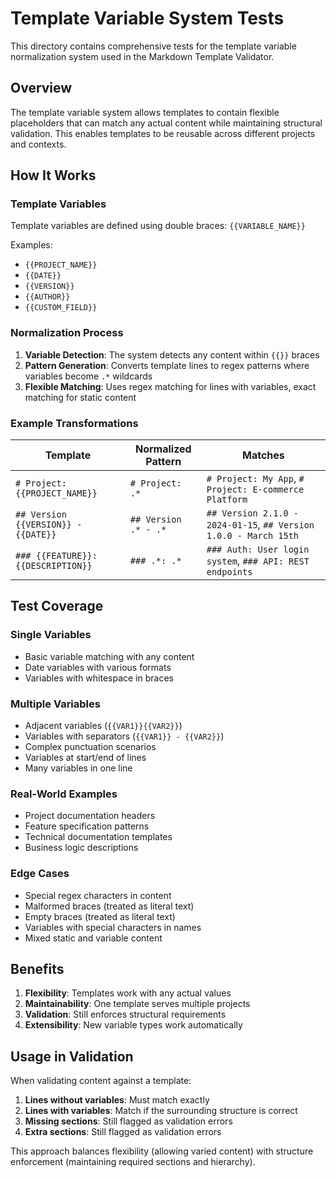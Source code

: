 # Template Variable System Tests

This directory contains comprehensive tests for the template variable normalization system used in the Markdown Template Validator.

## Overview

The template variable system allows templates to contain flexible placeholders that can match any actual content while maintaining structural validation. This enables templates to be reusable across different projects and contexts.

## How It Works

### Template Variables
Template variables are defined using double braces: `{{VARIABLE_NAME}}`

Examples:
- `{{PROJECT_NAME}}`
- `{{DATE}}`
- `{{VERSION}}`
- `{{AUTHOR}}`
- `{{CUSTOM_FIELD}}`

### Normalization Process

1. **Variable Detection**: The system detects any content within `{{}}` braces
2. **Pattern Generation**: Converts template lines to regex patterns where variables become `.*` wildcards
3. **Flexible Matching**: Uses regex matching for lines with variables, exact matching for static content

### Example Transformations

| Template | Normalized Pattern | Matches |
|----------|-------------------|---------|
| `# Project: {{PROJECT_NAME}}` | `# Project: .*` | `# Project: My App`, `# Project: E-commerce Platform` |
| `## Version {{VERSION}} - {{DATE}}` | `## Version .* - .*` | `## Version 2.1.0 - 2024-01-15`, `## Version 1.0.0 - March 15th` |
| `### {{FEATURE}}: {{DESCRIPTION}}` | `### .*: .*` | `### Auth: User login system`, `### API: REST endpoints` |

## Test Coverage

### Single Variables
- Basic variable matching with any content
- Date variables with various formats
- Variables with whitespace in braces

### Multiple Variables
- Adjacent variables (`{{VAR1}}{{VAR2}}`)
- Variables with separators (`{{VAR1}} - {{VAR2}}`)
- Complex punctuation scenarios
- Variables at start/end of lines
- Many variables in one line

### Real-World Examples
- Project documentation headers
- Feature specification patterns
- Technical documentation templates
- Business logic descriptions

### Edge Cases
- Special regex characters in content
- Malformed braces (treated as literal text)
- Empty braces (treated as literal text)
- Variables with special characters in names
- Mixed static and variable content

## Benefits

1. **Flexibility**: Templates work with any actual values
2. **Maintainability**: One template serves multiple projects
3. **Validation**: Still enforces structural requirements
4. **Extensibility**: New variable types work automatically

## Usage in Validation

When validating content against a template:

1. **Lines without variables**: Must match exactly
2. **Lines with variables**: Match if the surrounding structure is correct
3. **Missing sections**: Still flagged as validation errors
4. **Extra sections**: Still flagged as validation errors

This approach balances flexibility (allowing varied content) with structure enforcement (maintaining required sections and hierarchy).